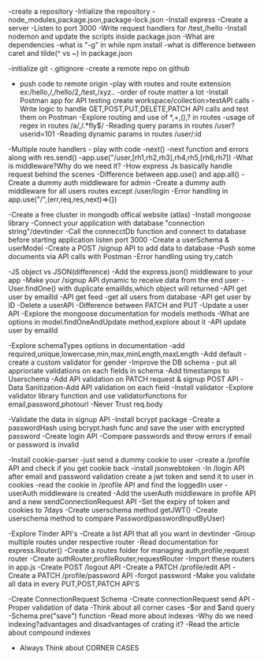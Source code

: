 -create a repository
-Intialize the repository
-node_modules,package.json,package-lock.json
-Install express
-Create a server
-Listen to port 3000
-Write request handlers for /test,/hello
-Install nodemon and update the scripts inside package.json
-What are dependencies
-what is "-g" in while npm install
-what is difference between caret and tilde(^ vs ~) in package.json


-initialize git
-.gitignore
-create a  remote repo on github
- push code to remote origin
-play with routes and route extension ex:/hello,/,/hello/2,/test,/xyz..
-order of route matter a lot
-Install Postman app for API testing create workspace/collection>testAPI calls
-Write logic to handle GET,POST,PUT,DELETE,PATCH API calls and test them on Postman
-Explore routing and use of *,+,(),? in routes
-usage of regex in routes /a/,/.*fly$/
-Reading query params in routes /user?userid=101
-Reading dynamic params in routes /user/:id

-Multiple route handlers - play with code
-next()
-next function and errors along with res.send()
-app.use("/user,[rh1,rh2,rh3],rh4,rh5,[rh6,rh7])
-What is middleware?Why do we need it?
-How express Js basically handle request behind the scenes
-Difference between app.use() and app.all()
-Create a dummy auth middleware for admin
-Create a dummy auth middleware for all users routes except /user/login
-Error handling in app.use("/",(err,req,res,next)=>{})

-Create a free cluster in mongodb offical website (atlas)
-Install mongoose library
-Connect your application with database "connection string"/devtinder
-Call the connecctDb function and connect to database before starting application listen port 3000 
-Create a userSchema & userModel
-Create a POST /signup API to add data to database
-Push some documents via API calls with Postman
-Error handling using try,catch

-JS object vs JSON(difference)
-Add the express.json() middleware to your app
-Make your /signup API dynamic to receive data from the end user
-User.findOne() with duplicate emailIds,which object will returned
-API get user by  emailId
-API get feed -get all users from database
-API get user by ID
-Delete a userAPI
-Difference between PATCH and PUT
-Update a user API
-Explore the mongoose documentation for models methods
-What are options in model.findOneAndUpdate method,explore about it
-API update user by emailId

-Explore schemaTypes options in documentation
-add required,unique,lowercase,min,max,minLength,maxLength
-Add default
-create a custom validator for gender
-Improve the DB schema - put all apprioriate validations on each fields in schema
-Add timestamps to Userschema
-Add API validation on PATCH request & signup POST API
-Data Sanitization-Add API validation on each field
-Install validator
-Explore validator library function and use validatorfunctions for email,password,photourl
-Never Trust req.body


-Validate the data in signup API
-Install bcrypt package
-Create a passwordHash using bcrypt.hash func and save the user with encrypted password
-Create login API
-Compare passwords and throw errors if email or password is invalid


-Install cookie-parser
-just send a dummy cookie to user
-create a /profile API and check if you get cookie back
-install jsonwebtoken
-In /login API after email and password validation create a jwt token and send it to user in cookies
-read the cookie in /profile API and find the loggedIn user
-userAuth middleware is created
-Add the userAuth middleware in profile API and a new sendConnectionRequest API
-Set the expiry of token and cookies to 7days
-Create userschema method getJWT()
-Create userschema method to compare Password(passwordInputByUser)

-Explore Tinder API's
-Create a list API that all you want in devtinder
-Group multiple routes under respective router
-Read documentation for express.Router()
-Create a routes folder for managing auth,profile,request router
-Create authRouter,profileRouter,requestRouter
-Import these routers in app.js
-Create POST /logout API
-Create a PATCH /profile/edit API
-Create a PATCH /profile/password API -forgot password
-Make you validate all data in every PUT,POST,PATCH API'S

-Create ConnectionRequest Schema
-Create connectionRequest send API
-Proper validation of data
-Think about all corner cases
-$or and $and query
-Schema.pre("save") function
-Read more about indexes
-Why do we need indexing?advantages and disadvantages of crating it?
-Read the article about compound indexes
- Always Think about CORNER CASES 
